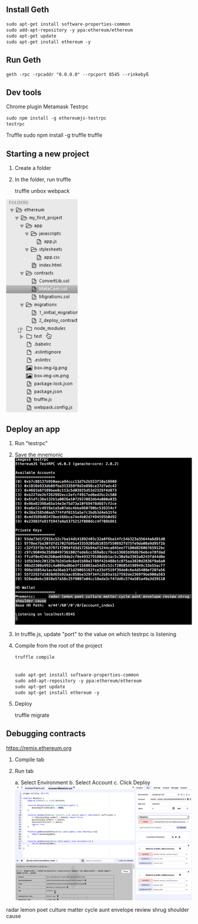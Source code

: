 ## Install Geth

    sudo apt-get install software-properties-common 
    sudo add-apt-repository -y ppa:ethereum/ethereum 
    sudo apt-get update 
    sudo apt-get install ethereum -y

## Run Geth

    geth -rpc -rpcaddr "0.0.0.0" --rpcport 8545 --rinkebyß

## Dev tools

Chrome plugin Metamask
Testrpc

    sudo npm install -g ethereumjs-testrpc
    testrpc

Truffle
    sudo npm install -g truffle
    truffle

## Starting a new project
1.  Create a folder
2.  In the folder, run truffle

    truffle unbox webpack

<img src="images/truffle.png">

## Deploy an app
1.  Run "testrpc"
2.  Save the mnemonic
    <img src ="images/testrpc.png">
3.  In truffle.js, update "port" to the value on which testrpc is listening
4.  Compile from the root of the project

        truffle compile


        sudo apt-get install software-properties-common 
        sudo add-apt-repository -y ppa:ethereum/ethereum 
        sudo apt-get update 
        sudo apt-get install ethereum -y


5.  Deploy

    truffle migrate

## Debugging contracts

   https://remix.ethereum.org

1.  Compile tab
2.  Run tab

    a.  Select Environment
    b.  Select Account
    c.  Click Deploy
    <img src ="images/remix.png">

radar lemon poet culture matter cycle aunt envelope review shrug shoulder cause